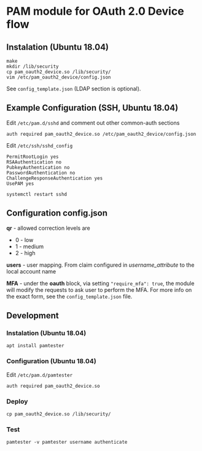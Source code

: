 # PAM module for OAuth 2.0 Device flow

## Instalation (Ubuntu 18.04)

```
make
mkdir /lib/security
cp pam_oauth2_device.so /lib/security/
vim /etc/pam_oauth2_device/config.json
```

See `config_template.json` (LDAP section is optional).

## Example Configuration (SSH, Ubuntu 18.04)

Edit `/etc/pam.d/sshd` and comment out other common-auth sections

```
auth required pam_oauth2_device.so /etc/pam_oauth2_device/config.json
```

Edit `/etc/ssh/sshd_config`

```
PermitRootLogin yes
RSAAuthentication no
PubkeyAuthentication no
PasswordAuthentication no
ChallengeResponseAuthentication yes
UsePAM yes
```

```
systemctl restart sshd
```

## Configuration config.json

**qr** - allowed correction levels are

  * 0 - low
  * 1 - medium
  * 2 - high

**users** - user mapping. From claim configured in *username_attribute* to the local account name

**MFA** - under the **oauth** block, via setting ```"require_mfa": true```, the module will modify the requests to ask user 
to perform the MFA. For more info on the exact form, see the ```config_template.json``` file.

## Development

### Instalation (Ubuntu 18.04)

```
apt install pamtester
```

### Configuration (Ubuntu 18.04)

Edit `/etc/pam.d/pamtester`

```
auth required pam_oauth2_device.so
```

### Deploy

```
cp pam_oauth2_device.so /lib/security/
```

### Test

```
pamtester -v pamtester username authenticate
```
